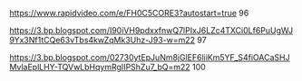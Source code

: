 https://www.rapidvideo.com/e/FH0C5CORE3?autostart=true 96

https://3.bp.blogspot.com/I90iVH9pdxxfnwQ7lPIxJ6LZc4TXCi0Lf6PuUgWJ9Yx3Nf1tCQe63vTbs4kwZqMk3Uhz-J93-w=m22 97

https://3.bp.blogspot.com/02730ytEpJuNm8jGlEF6liiKm5YF_S4fiOACaSHJMvlaEplLHY-TQVwLbHqymRgIIPShZu7_bQ=m22 100
